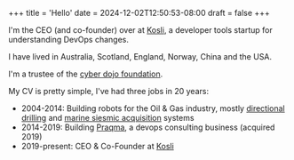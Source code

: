 +++
title = 'Hello'
date = 2024-12-02T12:50:53-08:00
draft = false
+++


I'm the CEO (and co-founder) over at [Kosli](https://www.kosli.com), a developer tools startup for understanding DevOps changes. 

I have lived in Australia, Scotland, England, Norway, China and the USA.

I'm a trustee of the [cyber dojo foundation](https://www.cyber-dojo.org).

My CV is pretty simple, I've had three jobs in 20 years:

* 2004-2014: Building robots for the Oil & Gas industry, mostly [directional drilling](https://www.slb.com/products-and-services/innovating-in-oil-and-gas/well-construction/drilling/directional-drilling/powerdrive-orbit) and [marine siesmic acquisition](https://www.shearwatergeo.com/marine-acquisition-survey-method) systems
* 2014-2019: Building [Praqma](https://www.eficode.com/praqma), a devops consulting business (acquired 2019)
* 2019-present: CEO & Co-Founder at [Kosli](https://www.kosli.com)